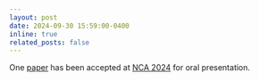 ```yaml
---
layout: post
date: 2024-09-30 15:59:00-0400
inline: true
related_posts: false
---
```


One [paper](https://ieeexplore.ieee.org/document/10945262) has been accepted at [NCA 2024](https://www.nca-ieee.org/2024/index.html) for oral presentation.
